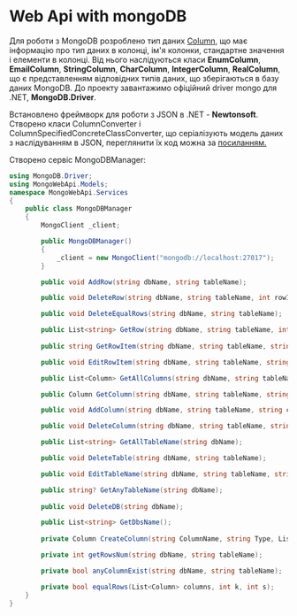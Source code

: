# Web Api with mongoDB

Для роботи з MongoDB розроблено тип даних [Column](https://github.com/Forgefill/TTP-41_IT_Course_Project/tree/master/MongoWebApi/Models), що має інформацію про тип даних в колонці, ім'я колонки, стандартне значення і елементи в колонці. Від нього наслідуються класи **EnumColumn**, **EmailColumn**, **StringColumn**, **CharColumn**, **IntegerColumn**, **RealColumn**, що є представленням відповідних типів даних, що зберігаються в базу даних MongoDB. До проекту завантажимо офіційний driver mongo для .NET, **MongoDB.Driver**. 
  
Встановлено фреймворк для роботи з JSON в .NET - **Newtonsoft**. Створено класи ColumnConverter i ColumnSpecifiedConcreteClassConverter, що серіалізують модель даних з наслідуванням в JSON, переглянити їх код можна за [посиланням.](https://github.com/Forgefill/TTP-41_IT_Course_Project/tree/master/MongoWebApi/JsonHelpers)

Створено сервіс MongoDBManager:

```C#
using MongoDB.Driver;
using MongoWebApi.Models;
namespace MongoWebApi.Services
{
    public class MongoDBManager
    {
        MongoClient _client;

        public MongoDBManager()
        {
            _client = new MongoClient("mongodb://localhost:27017");
        }

        public void AddRow(string dbName, string tableName);

        public void DeleteRow(string dbName, string tableName, int rowId);

        public void DeleteEqualRows(string dbName, string tableName);

        public List<string> GetRow(string dbName, string tableName, int rowId);
        
        public string GetRowItem(string dbName, string tableName, string columnName, int rowId);

        public void EditRowItem(string dbName, string tableName, string columnName, int rowId, string value);

        public List<Column> GetAllColumns(string dbName, string tableName);

        public Column GetColumn(string dbName, string tableName, string columnName);

        public void AddColumn(string dbName, string tableName, string columnName, string typeName, List<string> enumValues);

        public void DeleteColumn(string dbName, string tableName, string columnName);

        public List<string> GetAllTableName(string dbName);

        public void DeleteTable(string dbName, string tableName);

        public void EditTableName(string dbName, string tableName, string newName);

        public string? GetAnyTableName(string dbName);
        
        public void DeleteDB(string dbName);

        public List<string> GetDbsName();
        
        private Column CreateColumn(string ColumnName, string Type, List<string> enumsValue = null);

        private int getRowsNum(string dbName, string tableName);

        private bool anyColumnExist(string dbName, string tableName);

        private bool equalRows(List<Column> columns, int k, int s);
    }
}
```
